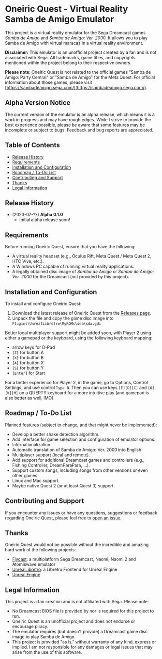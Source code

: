 # Oneiric Quest - Virtual Reality Samba de Amigo Emulator

This project is a virtual reality emulator for the Sega Dreamcast games _Samba de Amigo_ and _Samba de Amigo: Ver. 2000_. It allows you to play Samba de Amigo with virtual maracas in a virtual reality environment.

**Disclaimer:** This emulator is an unofficial project created by a fan and is not associated with Sega. All trademarks, game titles, and copyrights mentioned within the project belong to their respective owners.

**Please note**: Oneiric Quest is not related to the official games "Samba de Amigo: Party Central" or "Samba de Amigo" for the Meta Quest. For official information about those games, please visit [https://sambadeamigo.sega.com/](https://sambadeamigo.sega.com/).

## Alpha Version Notice

The current version of the emulator is an alpha release, which means it is a work in progress and may have rough edges. While I strive to provide the best experience possible, please be aware that some features may be incomplete or subject to bugs. Feedback and bug reports are appreciated.

## Table of Contents

- [Release History](#release-history)
- [Requirements](#requirements)
- [Installation and Configuration](#installation-and-configuration)
- [Roadmap / To-Do List](#roadmap--to-do-list)
- [Contributing and Support](#contributing-and-support)
- [Thanks](#thanks)
- [Legal Information](#legal-information)

## Release History

- (2023-07-??) **Alpha 0.1.0**
    - Initial alpha release soon!

## Requirements

Before running Oneiric Quest, ensure that you have the following:

- A virtual reality headset (e.g., Oculus Rift, Meta Quest / Meta Quest 2, HTC Vive, etc.).
- A Windows PC capable of running virtual reality applications.
- A legally obtained disc image of _Samba de Amigo_ or _Samba de Amigo: Ver. 2000_ for the Dreamcast (not provided by this project).

## Installation and Configuration

To install and configure Oneiric Quest:

1. Download the latest release of Oneiric Quest from the [Releases page](https://github.com/AltoRetrato/Oneiric-Quest/releases).
2. Unpack the file and copy the game disc image into `Plugins\UnrealLibretro\MyROMs\sda\sda.gdi`

Better local multiplayer support might be added soon, with Player 2 using either a gamepad or the keyboard, using the following keyboard mapping:
- arrow keys for D-Pad
- `[Z]` for button A
- `[X]` for button B
- `[A]` for button X
- `[S]` for button Y
- `[Enter]` for Start

For a better experience for Player 2, in the game, go to Options, Control Settings, and use control `Type B`. Then you can use keys `[E][D][C]` and `[O][K][M]` on a QUERTY keyboard for a more intuitive play (and gamepad is also better as well, IMO).

## Roadmap / To-Do List

Planned features (subject to change, and that might never be implemented):

- Develop a better shake detection algorithm.
- Add interface for game selection and configuration of emulator options.
- Internationalization.
- Automatic translation of Samba de Amigo: Ver. 2000 into English.
- Multiplayer support (local and remote).
- Add support for additional Dreamcast games and controllers (e.g., Fishing Controller, DreamParaPara, ...).
- Support custom songs, including songs from other versions or even other games.
- Linux and Mac support.
- Maybe native Quest 2 (or at least Quest 3) support.

## Contributing and Support

If you encounter any issues or have any questions, suggestions or feedback regarding Oneiric Quest, please feel free to [open an issue](https://github.com/AltoRetrato/Oneiric-Quest/issues).

## Thanks

Oneiric Quest would not be possible without the incredible and amazing hard work of the following projects:

- [Flycast](https://github.com/flyinghead/flycast): a multiplatform Sega Dreamcast, Naomi, Naomi 2 and Atomiswave emulator
- [UnrealLibretro](https://github.com/N7Alpha/UnrealLibretro): a Libretro Frontend for Unreal Engine
- [Unreal Engine](https://www.unrealengine.com/)

## Legal Information

This project is a fan creation and is not affiliated with Sega. Please note:

- No Dreamcast BIOS file is provided by nor is required for this project to run.
- Oneiric Quest is an unofficial project and does not endorse or encourage piracy.
- The emulator requires (but doesn't provide) a Dreamcast game disc image to play Samba de Amigo.
- This project is provided "as is," without warranty of any kind, express or implied. I am not responsible for any damages or legal issues that may arise from the use of this software.
